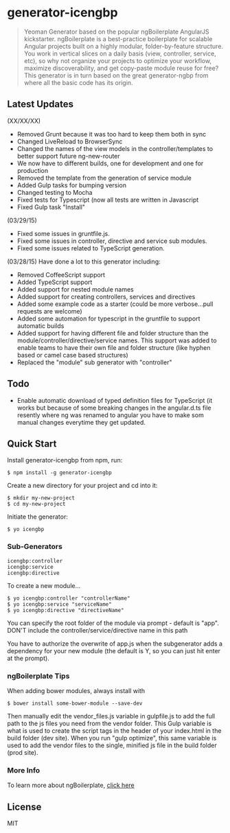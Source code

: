 # generator-icengbp

> Yeoman Generator based on the popular ngBoilerplate AngularJS kickstarter. ngBoilerplate is a best-practice boilerplate for scalable Angular projects built on a highly modular, folder-by-feature structure.  You work in vertical slices on a daily basis (view, controller, service, etc), so why not organize your projects to optimize your workflow, maximize discoverability, and get copy-paste module reuse for free?
> This generator is in turn based on the great generator-ngbp from where all the basic code has its origin.

## Latest Updates
(XX/XX/XX)
* Removed Grunt because it was too hard to keep them both in sync
* Changed LiveReload to BrowserSync
* Changed the names of the view models in the controller/templates to better support future ng-new-router
* We now have to different builds, one for development and one for production
* Removed the template from the generation of service module
* Added Gulp tasks for bumping version
* Changed testing to Mocha
* Fixed tests for Typescript (now all tests are written in Javascript
* Fixed Gulp task "Install"

(03/29/15) 
* Fixed some issues in gruntfile.js.
* Fixed some issues in controller, directive and service sub modules.
* Fixed some issues related to TypeScript generation.

(03/28/15) Have done a lot to this generator including:
* Removed CoffeeScript support
* Added TypeScript support
* Added support for nested module names
* Added support for creating controllers, services and directives
* Added some example code as a starter (could be more verbose...pull requests are welcome)
* Added some automation for typescript in the gruntfile to support automatic builds
* Added support for having different file and folder structure than the module/controller/directive/service names.
  This support was added to enable teams to have their own file and folder structure (like hyphen based or
  camel case based structures)
* Replaced the "module" sub generator with "controller"

## Todo
* Enable automatic download of typed definition files for TypeScript (it works but because of some 
  breaking changes in the angular.d.ts file resently where ng was renamed to angular you have to 
  make som manual changes everytime they get updated. 

## Quick Start
Install generator-icengbp from npm, run:

```
$ npm install -g generator-icengbp
```

Create a new directory for your project and cd into it:

```
$ mkdir my-new-project
$ cd my-new-project
```

Initiate the generator:

```
$ yo icengbp
```

### Sub-Generators
    icengbp:controller
    icengbp:service
    icengbp:directive

To create a new module...

```
$ yo icengbp:controller "controllerName"
$ yo icengbp:service "serviceName"
$ yo icengbp:directive "directiveName"

```

You can specify the root folder of the module via prompt - default is "app". DON'T include the controller/service/directive name in this path

You have to authorize the overwrite of app.js when the subgenerator adds a dependency for your new module (the default is Y, so you can just hit enter at the prompt).


### ngBoilerplate Tips

When adding bower modules, always install with
```
$ bower install some-bower-module --save-dev
```
Then manually edit the vendor_files.js variable in gulpfile.js to add the full path to the js files you need from the vendor folder.
This Gulp variable is what is used to create the script tags in the header of your index.html in the build folder (dev site).
When you run "gulp optimize", this same variable is used to add the vendor files to the single, minified js file in the build folder (prod site).

### More Info

To learn more about ngBoilerplate, [click here](https://github.com/ngbp/ngbp)



## License

MIT

